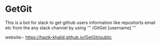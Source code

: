 # GetGit
  This is a bot for slack to get github users information like repositorts email etc from the any slack channel by using
'''
  /GitGet [username]
  '''

website:- https://hazik-khalid.github.io/GetGit/public
